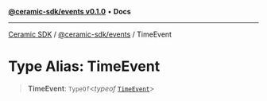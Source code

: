 [**@ceramic-sdk/events v0.1.0**](../README.md) • **Docs**

***

[Ceramic SDK](../../../README.md) / [@ceramic-sdk/events](../README.md) / TimeEvent

# Type Alias: TimeEvent

> **TimeEvent**: `TypeOf`\<*typeof* [`TimeEvent`](../variables/TimeEvent.md)\>
